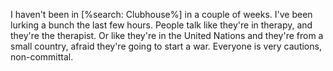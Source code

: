 I haven't been in [%search: Clubhouse%] in a couple of weeks. I've been lurking a bunch the last few hours. People talk like they're in therapy, and they're the therapist. Or like they're in the United Nations and they're from a small country, afraid they're going to start a war. Everyone is very cautions, non-committal. 

